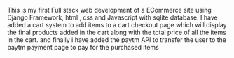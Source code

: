 This is my first Full stack web development of a ECommerce site using Django Framework, html , css and Javascript with sqlite database.
I have added a cart system to add items to a cart
checkout page which will display the final products added in the cart along with the total price of all the items in the cart.
and finally i have added the paytm API to transfer the user to the paytm payment page to pay for the purchased items
